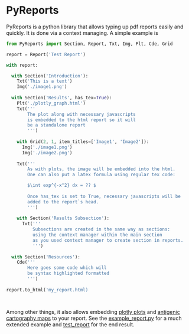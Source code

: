 # PyReports
PyReports is a python library that allows typing up pdf reports easily and quickly.
It is done via a context managing. A simple example is 

```python
from PyReports import Section, Report, Txt, Img, Plt, Cde, Grid

report = Report('Test Report')  

with report:

  with Section('Introduction'):  
    Txt('This is a text')  
    Img('./image1.png') 
    
  with Section('Results', has_tex=True):
    Plt('./plotly_graph.html')
    Txt('''
        The plot along with necessary javascripts
        is embedded to the html report so it will
        be a standalone report
        ''')
    
    with Grid(2, 1, item_titles=['Image1', 'Image2']):
      Img('./image1.png')
      Img('./image2.png')
      
    Txt('''
        As with plots, the image will be embedded into the html.
        One can also put a latex formula using regular tex code:

        $\int exp^{-x^2} dx = ?? $
        
        Once has_tex is set to True, necessary javascripts will be 
        added to the report`s head.
        ''')
        
    with Section('Results Subsection'):
      Txt('''
          Subsections are created in the same way as sections:
          using the context manager within the main section
          as you used context manager to create section in reports.
          ''')
    
  with Section('Resources'):
    Cde('''
        Here goes some code which will
        be syntax highlighted formatted
        ''')
    
report.to_html('my_report.html)
    
 
```
Among other things, it also allows embedding [plotly plots](https://plotly.com/) and [antigenic cartography maps](https://www.antigenic-cartography.org/) to your report. See the [example_report.py](https://github.com/iAvicenna/PyReports/blob/main/test/examples/example_report.py) for a much extended example 
and [test_report](https://github.com/iAvicenna/PyReports/blob/main/test/test_report.html) for the end result.
